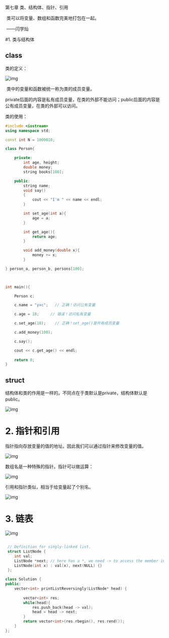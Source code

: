 第七章 类、结构体、指针、引用

​    类可以将变量、数组和函数完美地打包在一起。

​                                                            ——闫学灿

#1.   类与结构体

## class

类的定义：

![img](https://tva1.sinaimg.cn/large/e6c9d24egy1h49no5g0wsj20ca0ff756.jpg)

 

​    类中的变量和函数被统一称为类的成员变量。

private后面的内容是私有成员变量，在类的外部不能访问；public后面的内容是公有成员变量，在类的外部可以访问。

 

   类的使用：

  ```cpp
  #include <iostream>
  using namespace std;
  
  const int N = 1000010;
  
  class Person{
  
      private:
          int age, height;
          double money;
          string books[100];
  
      public:
          string name;
          void say()
          {
              cout << "I'm " << name << endl;
          }
  
          int set_age(int a){
              age = a;
          }
  
          int get_age(){
              return age;
          }
  
          void add_money(double x){
              money += x;
          }
  
  } person_a, person_b, persons[100];
  
   
  
  int main(){
  
      Person c;
  
      c.name = "yxc";   // 正确！访问公有变量
  
      c.age = 18;     // 错误！访问私有变量
  
      c.set_age(18);    // 正确！set_age()是共有成员变量
  
      c.add_money(100);
  
      c.say();
  
      cout << c.get_age() << endl;
      
      return 0;
  }
  ```



## struct

结构体和类的作用是一样的。不同点在于类默认是private，结构体默认是public。

![img](https://tva1.sinaimg.cn/large/e6c9d24egy1h49no6ci7wj20ck0ip0tx.jpg)

 

# 2.   指针和引用

指针指向存放变量的值的地址。因此我们可以通过指针来修改变量的值。

![img](https://tva1.sinaimg.cn/large/e6c9d24egy1h49no798fgj206o07zdg3.jpg)

数组名是一种特殊的指针。指针可以做运算：

![img](https://tva1.sinaimg.cn/large/e6c9d24egy1h49no1xchcj20gl07f3yw.jpg)

引用和指针类似，相当于给变量起了个别名。

 

![img](https://tva1.sinaimg.cn/large/e6c9d24egy1h49no4l5gdj206e080weq.jpg)

 

# 3.   链表

![img](https://tva1.sinaimg.cn/large/e6c9d24egy1h49no3b4soj20hv0h63zs.jpg)



```cpp

 // Definition for singly-linked list.
 struct ListNode {
    int val;
    ListNode *next; // here has a *, we need -> to access the member in this strut
    ListNode(int x) : val(x), next(NULL) {}
 };

class Solution {
public:
    vector<int> printListReversingly(ListNode* head) {
        
        vector<int> res;
        while(head){
            res.push_back(head -> val);
            head = head -> next;
        }
        return vector<int>(res.rbegin(), res.rend());
    }
};
```

